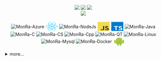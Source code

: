 <!--Hello
<h2><img src="https://emojis.slackmojis.com/emojis/images/1531849430/4246/blob-sunglasses.gif?1531849430" width="30"/> Hi There👋 , I'm MonRá! <img src="https://media.giphy.com/media/12oufCB0MyZ1Go/giphy.gif" width="50"><img src="https://i.giphy.com/9KawrQzIwdAYg.webp" width="50"></h2>
-->

<div>
  </p>
  <div align="center">
   <a href="https://www.facebook.com/ramon.chaib" target="_blank"><img src="https://img.shields.io/badge/-Facebook-%230077B5?style=for-the-badge&logo=facebook&logoColor=white" target="_blank"></a> 
  <a href="https://www.instagram.com/monrapps/" target="_blank"><img src="https://img.shields.io/badge/-Instagram-%23E4405F?style=for-the-badge&logo=instagram&logoColor=white" target="_blank"></a>
  <a href="https://www.linkedin.com/in/ramon-chaib-27007635/" target="_blank"><img src="https://img.shields.io/badge/-LinkedIn-%230077B5?style=for-the-badge&logo=linkedin&logoColor=white" target="_blank"></a>   
</div>

<div align="center">
  <img src="https://i.giphy.com/MM0Jrc8BHKx3y.webp">
</div>
  
 <div style="display: inline_block" align="center"><br>
  <img align="center" alt="MonRa-Azure" height="30" width="40" src="https://cdn.jsdelivr.net/gh/devicons/devicon/icons/azure/azure-original.svg">
  <img align="center" alt="MonRa-React" height="30" width="40" src="https://raw.githubusercontent.com/devicons/devicon/master/icons/react/react-original.svg">
  <img align="center" alt="MonRa-NodeJs" height="30" width="40" src="https://cdn.jsdelivr.net/gh/devicons/devicon/icons/nodejs/nodejs-original.svg">
  <img align="center" alt="MonRa-Js" height="30" width="40" src="https://raw.githubusercontent.com/devicons/devicon/master/icons/javascript/javascript-original.svg">     <img align="center" alt="MonRa-Ts" height="30" width="40" src="https://raw.githubusercontent.com/devicons/devicon/master/icons/typescript/typescript-original.svg">
  <img align="center" alt="MonRa-Java" height="30" width="40" src="https://cdn.jsdelivr.net/gh/devicons/devicon/icons/java/java-original.svg">
  <img align="center" alt="MonRa-C" height="30" width="40" src="https://cdn.jsdelivr.net/gh/devicons/devicon/icons/c/c-original.svg">
  <img align="center" alt="MonRa-CS" height="30" width="40" src="https://cdn.jsdelivr.net/gh/devicons/devicon/icons/csharp/csharp-original.svg">
  <img align="center" alt="MonRa-Cpp" height="30" width="40" src="https://cdn.jsdelivr.net/gh/devicons/devicon/icons/cplusplus/cplusplus-original.svg">
  <img align="center" alt="MonRa-QT" height="30" width="40" src="https://cdn.jsdelivr.net/gh/devicons/devicon/icons/qt/qt-original.svg">
  <img align="center" alt="MonRa-Linux" height="30" width="40" src="https://cdn.jsdelivr.net/gh/devicons/devicon/icons/linux/linux-original.svg">
  <img align="center" alt="MonRa-Mysql" height="30" width="40" src="https://cdn.jsdelivr.net/gh/devicons/devicon/icons/mysql/mysql-original.svg">
  <img align="center" alt="MonRa-Docker" height="30" width="40" src="https://cdn.jsdelivr.net/gh/devicons/devicon/icons/docker/docker-original.svg">  
  <img align="center" alt="MonRa-Android" height="30" width="40" src="https://github.com/devicons/devicon/blob/master/icons/android/android-original.svg">
  
</div>
</a>

</br>
<!--
[![github activity graph](https://activity-graph.herokuapp.com/graph?username=monrapps&theme=chartreuse-dark)](https://github.com/monrapps/)
-->
<div>
<details>
      <summary>more...</summary>
      
<!--
### <img src="https://media.giphy.com/media/VgCDAzcKvsR6OM0uWg/giphy.gif" width="50"> A little more about me...  

```javascript
const monra = {
    pronouns: "He" | "Him",
    code: ["any"],
    askMeAbout: ["any"],
    technologies: {
        backEnd: {
            js: ["any"],
        },
        mobileApp: {
            native: ["Android Development"]
        },
        devOps: ["AWS", "Docker🐳", "Route53", "Nginx"],
        databases: ["mongo", "MySql", "sqlite"],
        misc: ["Firebase", "Socket.IO", "selenium", "open-cv", "php", "SuiteApp"]
    },
    architecture: ["Serverless Architecture", "Progressive web applications", "Single page applications"],
    currentFocus: "Building Robots to ease opertations",
    funFact: "There are two ways to write error-free programs; only the third one works"
};
```
-->

---
<!--START_SECTION:waka-->
![Code Time](http://img.shields.io/badge/Code%20Time-1%2C313%20hrs%205%20mins-blue)

![Profile Views](http://img.shields.io/badge/Profile%20Views-0-blue)

![Lines of code](https://img.shields.io/badge/From%20Hello%20World%20I%27ve%20Written-5.1%20million%20lines%20of%20code-blue)

**🐱 My GitHub Data** 

> 📦 76.2 kB Used in GitHub's Storage 
 > 
> 🏆 4,304 Contributions in the Year 2025
 > 
> 🚫 Not Opted to Hire
 > 
> 📜 25 Public Repositories 
 > 
> 🔑 23 Private Repositories 
 > 
**I'm an Early 🐤** 

```text
🌞 Morning                9861 commits        ████████░░░░░░░░░░░░░░░░░   31.43 % 
🌆 Daytime                13336 commits       ███████████░░░░░░░░░░░░░░   42.51 % 
🌃 Evening                4453 commits        ████░░░░░░░░░░░░░░░░░░░░░   14.19 % 
🌙 Night                  3723 commits        ███░░░░░░░░░░░░░░░░░░░░░░   11.87 % 
```
📅 **I'm Most Productive on Thursday** 

```text
Monday                   5689 commits        █████░░░░░░░░░░░░░░░░░░░░   18.13 % 
Tuesday                  5835 commits        █████░░░░░░░░░░░░░░░░░░░░   18.60 % 
Wednesday                6034 commits        █████░░░░░░░░░░░░░░░░░░░░   19.23 % 
Thursday                 6819 commits        █████░░░░░░░░░░░░░░░░░░░░   21.74 % 
Friday                   4365 commits        ███░░░░░░░░░░░░░░░░░░░░░░   13.91 % 
Saturday                 1483 commits        █░░░░░░░░░░░░░░░░░░░░░░░░   04.73 % 
Sunday                   1148 commits        █░░░░░░░░░░░░░░░░░░░░░░░░   03.66 % 
```


📊 **This Week I Spent My Time On** 

```text
🕑︎ Time Zone: America/Sao_Paulo

💬 Programming Languages: 
Python                   7 hrs 8 mins        ████████░░░░░░░░░░░░░░░░░   32.19 % 
Markdown                 4 hrs 34 mins       █████░░░░░░░░░░░░░░░░░░░░   20.61 % 
JSON                     3 hrs 41 mins       ████░░░░░░░░░░░░░░░░░░░░░   16.63 % 
YAML                     2 hrs 29 mins       ███░░░░░░░░░░░░░░░░░░░░░░   11.23 % 
Other                    2 hrs 10 mins       ██░░░░░░░░░░░░░░░░░░░░░░░   09.82 % 

🔥 Editors: 
Cursor                   22 hrs 10 mins      █████████████████████████   100.00 % 

🐱‍💻 Projects: 
nlm-gww-watcher          17 hrs 3 mins       ███████████████████░░░░░░   76.97 % 
frigate                  2 hrs 29 mins       ███░░░░░░░░░░░░░░░░░░░░░░   11.21 % 
gww-v6i                  55 mins             █░░░░░░░░░░░░░░░░░░░░░░░░   04.14 % 
gridsafe-ota-c           49 mins             █░░░░░░░░░░░░░░░░░░░░░░░░   03.70 % 
chatbot                  42 mins             █░░░░░░░░░░░░░░░░░░░░░░░░   03.21 % 

💻 Operating System: 
WSL                      22 hrs 10 mins      █████████████████████████   100.00 % 
```

**I Mostly Code in C++** 

```text
C                        17 repos            ████░░░░░░░░░░░░░░░░░░░░░   17.89 % 
Python                   14 repos            ████░░░░░░░░░░░░░░░░░░░░░   14.74 % 
JavaScript               10 repos            ███░░░░░░░░░░░░░░░░░░░░░░   10.53 % 
Shell                    6 repos             ██░░░░░░░░░░░░░░░░░░░░░░░   06.32 % 
HTML                     6 repos             ██░░░░░░░░░░░░░░░░░░░░░░░   06.32 % 
```



**Timeline**

![Lines of Code chart](https://raw.githubusercontent.com/monrapps/monrapps/master/assets/bar_graph.png)


 Last Updated on 25/09/2025 09:42:03 UTC
<!--END_SECTION:waka-->
